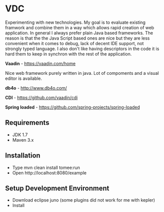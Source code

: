 VDC
===

Experimenting with new technologies. My goal is to evaluate existing framwork and combine them in a way which 
allows rapid creation of web application. In general I always prefer plain Java based frameworks. 
The reason is that the the Java Script based ones are nice but they are less convenient when it comes to debug, 
lack of decent IDE support, not strongly typed language. I also don't like having descriptors in the code it is hard 
them to keep in synchron with the rest of the application. 

**Vaadin** - https://vaadin.com/home

Nice web framework purely written in java. Lot of compoments and a visual editor is available.

**db4o** - http://www.db4o.com/

**CDI** - https://github.com/vaadin/cdi

**Spring loaded** - https://github.com/spring-projects/spring-loaded

Requirements
------------

* JDK 1.7
* Maven 3.x

Installation
------------

* Type mvn clean install tomee:run
* Open http://localhost:8080/example

Setup Development Environment
-----------------------------

* Download eclipse juno (some plugins did not work for me with kepler)
* Install 


